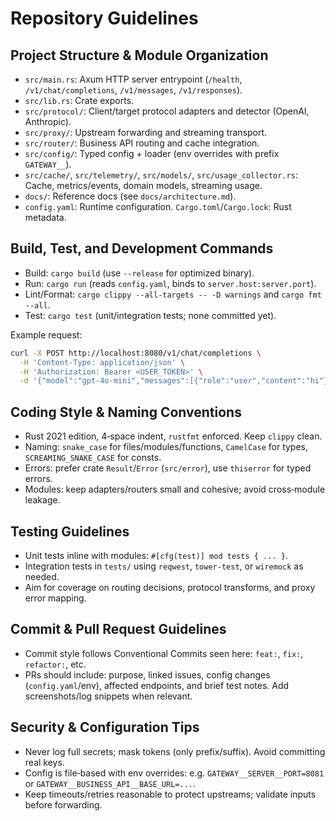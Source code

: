 # Repository Guidelines

## Project Structure & Module Organization
- `src/main.rs`: Axum HTTP server entrypoint (`/health`, `/v1/chat/completions`, `/v1/messages`, `/v1/responses`).
- `src/lib.rs`: Crate exports.
- `src/protocol/`: Client/target protocol adapters and detector (OpenAI, Anthropic).
- `src/proxy/`: Upstream forwarding and streaming transport.
- `src/router/`: Business API routing and cache integration.
- `src/config/`: Typed config + loader (env overrides with prefix `GATEWAY__`).
- `src/cache/`, `src/telemetry/`, `src/models/`, `src/usage_collector.rs`: Cache, metrics/events, domain models, streaming usage.
- `docs/`: Reference docs (see `docs/architecture.md`).
- `config.yaml`: Runtime configuration. `Cargo.toml`/`Cargo.lock`: Rust metadata.

## Build, Test, and Development Commands
- Build: `cargo build` (use `--release` for optimized binary).
- Run: `cargo run` (reads `config.yaml`, binds to `server.host:server.port`).
- Lint/Format: `cargo clippy --all-targets -- -D warnings` and `cargo fmt --all`.
- Test: `cargo test` (unit/integration tests; none committed yet).

Example request:
```bash
curl -X POST http://localhost:8080/v1/chat/completions \
  -H 'Content-Type: application/json' \
  -H 'Authorization: Bearer <USER_TOKEN>' \
  -d '{"model":"gpt-4o-mini","messages":[{"role":"user","content":"hi"}]}'
```

## Coding Style & Naming Conventions
- Rust 2021 edition, 4‑space indent, `rustfmt` enforced. Keep `clippy` clean.
- Naming: `snake_case` for files/modules/functions, `CamelCase` for types, `SCREAMING_SNAKE_CASE` for consts.
- Errors: prefer crate `Result`/`Error` (`src/error`), use `thiserror` for typed errors.
- Modules: keep adapters/routers small and cohesive; avoid cross‑module leakage.

## Testing Guidelines
- Unit tests inline with modules: `#[cfg(test)] mod tests { ... }`.
- Integration tests in `tests/` using `reqwest`, `tower-test`, or `wiremock` as needed.
- Aim for coverage on routing decisions, protocol transforms, and proxy error mapping.

## Commit & Pull Request Guidelines
- Commit style follows Conventional Commits seen here: `feat:`, `fix:`, `refactor:`, etc.
- PRs should include: purpose, linked issues, config changes (`config.yaml`/env), affected endpoints, and brief test notes. Add screenshots/log snippets when relevant.

## Security & Configuration Tips
- Never log full secrets; mask tokens (only prefix/suffix). Avoid committing real keys.
- Config is file‑based with env overrides: e.g. `GATEWAY__SERVER__PORT=8081` or `GATEWAY__BUSINESS_API__BASE_URL=...`.
- Keep timeouts/retries reasonable to protect upstreams; validate inputs before forwarding.
